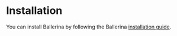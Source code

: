 # Installation

You can install Ballerina by following the Ballerina [installation guide](https://ballerina.io/learn/installing-ballerina/). 
